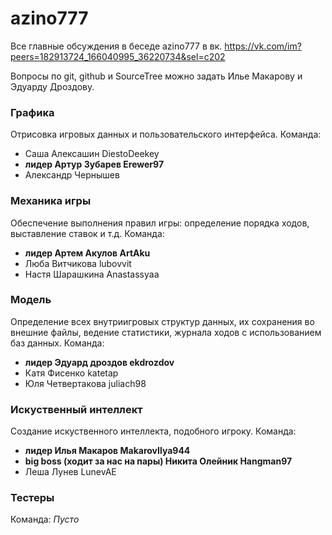 # azino777
Все главные обсуждения в беседе azino777 в вк.
https://vk.com/im?peers=182913724_166040995_36220734&sel=c202

Вопросы по git, github и SourceTree можно задать Илье Макарову и Эдуарду Дроздову.

### Графика
Отрисовка игровых данных и пользовательского интерфейса.
Команда:
* Саша Алексашин DiestoDeekey
* **лидер Артур Зубарев Erewer97**
* Александр Чернышев

### Механика игры
Обеспечение выполнения правил игры: определение порядка ходов, выставление ставок и т.д.
Команда:
* **лидер Артем Акулов ArtAku**
* Люба Витчикова lubovvit
* Настя Шарашкина Anastassyaa

### Модель
Определение всех внутриигровых структур данных, их сохранения во внешние файлы, ведение статистики, журнала ходов с использованием баз данных.
Команда:
* **лидер Эдуард дроздов ekdrozdov**
* Катя Фисенко katetap
* Юля Четвертакова juliach98

### Искуственный интеллект
Создание искуственного интеллекта, подобного игроку.
Команда:
* **лидер Илья Макаров MakarovIlya944** 
* **big boss (ходит за нас на пары) Никита Олейник Hangman97**
* Леша Лунев LunevAE

### Тестеры

Команда:
*Пусто*

